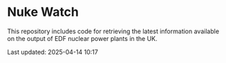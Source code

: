# Nuke Watch

This repository includes code for retrieving the latest information available on the output of EDF nuclear power plants in the UK.

Last updated: 2025-04-14 10:17